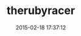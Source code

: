 ---
layout: post
title:  "therubyracer"
repo:   "cowboyd/therubyracer"
date:   2015-02-18 17:37:12
---